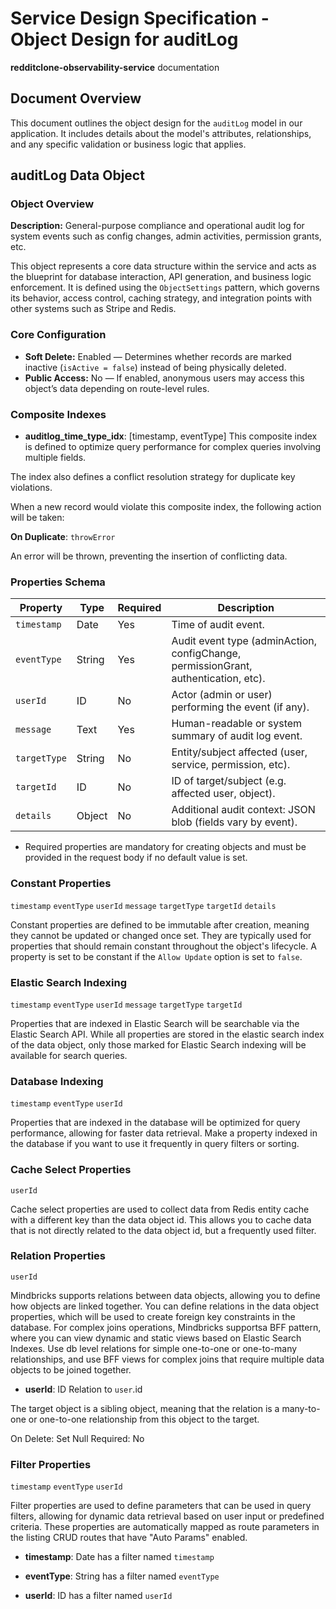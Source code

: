 # Service Design Specification - Object Design for auditLog

**redditclone-observability-service** documentation

## Document Overview

This document outlines the object design for the `auditLog` model in our application. It includes details about the model's attributes, relationships, and any specific validation or business logic that applies.

## auditLog Data Object

### Object Overview

**Description:** General-purpose compliance and operational audit log for system events such as config changes, admin activities, permission grants, etc.

This object represents a core data structure within the service and acts as the blueprint for database interaction, API generation, and business logic enforcement.
It is defined using the `ObjectSettings` pattern, which governs its behavior, access control, caching strategy, and integration points with other systems such as Stripe and Redis.

### Core Configuration

- **Soft Delete:** Enabled — Determines whether records are marked inactive (`isActive = false`) instead of being physically deleted.
- **Public Access:** No — If enabled, anonymous users may access this object’s data depending on route-level rules.

### Composite Indexes

- **auditlog_time_type_idx**: [timestamp, eventType]
  This composite index is defined to optimize query performance for complex queries involving multiple fields.

The index also defines a conflict resolution strategy for duplicate key violations.

When a new record would violate this composite index, the following action will be taken:

**On Duplicate**: `throwError`

An error will be thrown, preventing the insertion of conflicting data.

### Properties Schema

| Property     | Type   | Required | Description                                                                         |
| ------------ | ------ | -------- | ----------------------------------------------------------------------------------- |
| `timestamp`  | Date   | Yes      | Time of audit event.                                                                |
| `eventType`  | String | Yes      | Audit event type (adminAction, configChange, permissionGrant, authentication, etc). |
| `userId`     | ID     | No       | Actor (admin or user) performing the event (if any).                                |
| `message`    | Text   | Yes      | Human-readable or system summary of audit log event.                                |
| `targetType` | String | No       | Entity/subject affected (user, service, permission, etc).                           |
| `targetId`   | ID     | No       | ID of target/subject (e.g. affected user, object).                                  |
| `details`    | Object | No       | Additional audit context: JSON blob (fields vary by event).                         |

- Required properties are mandatory for creating objects and must be provided in the request body if no default value is set.

### Constant Properties

`timestamp` `eventType` `userId` `message` `targetType` `targetId` `details`

Constant properties are defined to be immutable after creation, meaning they cannot be updated or changed once set. They are typically used for properties that should remain constant throughout the object's lifecycle.
A property is set to be constant if the `Allow Update` option is set to `false`.

### Elastic Search Indexing

`timestamp` `eventType` `userId` `message` `targetType` `targetId`

Properties that are indexed in Elastic Search will be searchable via the Elastic Search API.
While all properties are stored in the elastic search index of the data object, only those marked for Elastic Search indexing will be available for search queries.

### Database Indexing

`timestamp` `eventType` `userId`

Properties that are indexed in the database will be optimized for query performance, allowing for faster data retrieval.
Make a property indexed in the database if you want to use it frequently in query filters or sorting.

### Cache Select Properties

`userId`

Cache select properties are used to collect data from Redis entity cache with a different key than the data object id.
This allows you to cache data that is not directly related to the data object id, but a frequently used filter.

### Relation Properties

`userId`

Mindbricks supports relations between data objects, allowing you to define how objects are linked together.
You can define relations in the data object properties, which will be used to create foreign key constraints in the database.
For complex joins operations, Mindbricks supportsa BFF pattern, where you can view dynamic and static views based on Elastic Search Indexes.
Use db level relations for simple one-to-one or one-to-many relationships, and use BFF views for complex joins that require multiple data objects to be joined together.

- **userId**: ID
  Relation to `user`.id

The target object is a sibling object, meaning that the relation is a many-to-one or one-to-one relationship from this object to the target.

On Delete: Set Null
Required: No

### Filter Properties

`timestamp` `eventType` `userId`

Filter properties are used to define parameters that can be used in query filters, allowing for dynamic data retrieval based on user input or predefined criteria.
These properties are automatically mapped as route parameters in the listing CRUD routes that have "Auto Params" enabled.

- **timestamp**: Date has a filter named `timestamp`

- **eventType**: String has a filter named `eventType`

- **userId**: ID has a filter named `userId`
